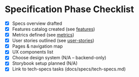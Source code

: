 # Specification Phase Checklist

- [x] Specs overview drafted
- [x] Features catalog created (see [features](./features.md))
- [x] Metrics defined (see [metrics](./metrics.md))
- [x] User stories outlined (see [user-stories](./user-stories/))
- [x] Pages & navigation map
- [x] UX components list
- [x] Choose design system (N/A – backend-only)
- [x] Storybook setup planned (N/A)
- [x] Link to tech-specs tasks (docs/specs/tech-specs.md)
